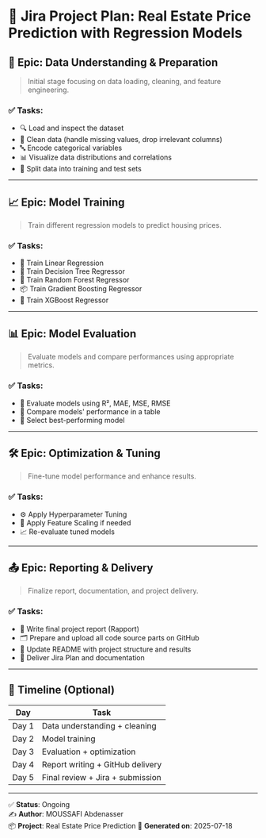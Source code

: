 # 📌 Jira Project Plan: Real Estate Price Prediction with Regression Models

## 🧠 Epic: Data Understanding & Preparation
> Initial stage focusing on data loading, cleaning, and feature engineering.

### ✅ Tasks:
- 🔍 Load and inspect the dataset
- 🧹 Clean data (handle missing values, drop irrelevant columns)
- 🔤 Encode categorical variables
- 📊 Visualize data distributions and correlations
- 📁 Split data into training and test sets

---

## 📈 Epic: Model Training
> Train different regression models to predict housing prices.

### ✅ Tasks:
- 🧪 Train Linear Regression
- 🌲 Train Decision Tree Regressor
- 🚀 Train Random Forest Regressor
- 📦 Train Gradient Boosting Regressor
- 🧠 Train XGBoost Regressor

---

## 📊 Epic: Model Evaluation
> Evaluate models and compare performances using appropriate metrics.

### ✅ Tasks:
- 🔎 Evaluate models using R², MAE, MSE, RMSE
- 🧮 Compare models' performance in a table
- 📌 Select best-performing model

---

## 🛠️ Epic: Optimization & Tuning
> Fine-tune model performance and enhance results.

### ✅ Tasks:
- ⚙️ Apply Hyperparameter Tuning
- 📏 Apply Feature Scaling if needed
- 📈 Re-evaluate tuned models

---

## 📤 Epic: Reporting & Delivery
> Finalize report, documentation, and project delivery.

### ✅ Tasks:
- 📃 Write final project report (Rapport)
- 🗂️ Prepare and upload all code source parts on GitHub
- 📁 Update README with project structure and results
- 🧾 Deliver Jira Plan and documentation

---

## 📅 Timeline (Optional)
| Day | Task |
|-----|------|
| Day 1 | Data understanding + cleaning |
| Day 2 | Model training |
| Day 3 | Evaluation + optimization |
| Day 4 | Report writing + GitHub delivery |
| Day 5 | Final review + Jira + submission |

---

✅ **Status**: Ongoing  
✍️ **Author**: MOUSSAFI Abdenasser  
📦 **Project**: Real Estate Price Prediction
📅 **Generated on**: 2025-07-18
